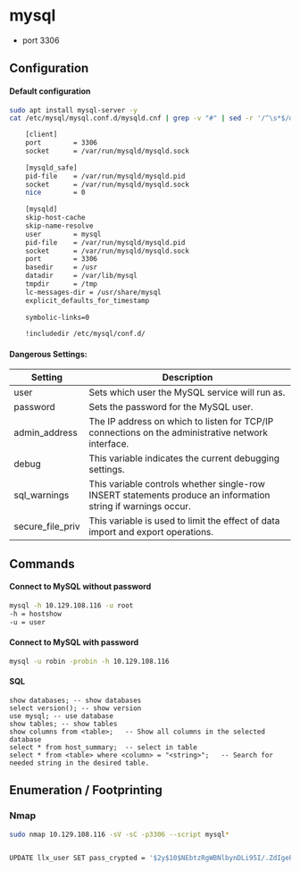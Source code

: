 # mysql
- port 3306

## Configuration
#### Default configuration
```sh
sudo apt install mysql-server -y
cat /etc/mysql/mysql.conf.d/mysqld.cnf | grep -v "#" | sed -r '/^\s*$/d'

    [client]
    port		= 3306
    socket		= /var/run/mysqld/mysqld.sock
    
    [mysqld_safe]
    pid-file	= /var/run/mysqld/mysqld.pid
    socket		= /var/run/mysqld/mysqld.sock
    nice		= 0
    
    [mysqld]
    skip-host-cache
    skip-name-resolve
    user		= mysql
    pid-file	= /var/run/mysqld/mysqld.pid
    socket		= /var/run/mysqld/mysqld.sock
    port		= 3306
    basedir		= /usr
    datadir		= /var/lib/mysql
    tmpdir		= /tmp
    lc-messages-dir	= /usr/share/mysql
    explicit_defaults_for_timestamp
    
    symbolic-links=0
    
    !includedir /etc/mysql/conf.d/
```
#### Dangerous Settings:
| Setting           | Description                                                                                         |
|-------------------|-----------------------------------------------------------------------------------------------------|
| user              | Sets which user the MySQL service will run as.                                                      |
| password          | Sets the password for the MySQL user.                                                               |
| admin_address     | The IP address on which to listen for TCP/IP connections on the administrative network interface.    |
| debug             | This variable indicates the current debugging settings.                                             |
| sql_warnings      | This variable controls whether single-row INSERT statements produce an information string if warnings occur. |
| secure_file_priv  | This variable is used to limit the effect of data import and export operations.                     |


## Commands
#### Connect to MySQL without password
```sh
mysql -h 10.129.108.116 -u root 
-h = hostshow
-u = user
```
#### Connect to MySQL with password
```sh
mysql -u robin -probin -h 10.129.108.116
```
#### SQL 
```
show databases; -- show databases
select version(); -- show version
use mysql; -- use database
show tables; -- show tables         
show columns from <table>;   -- Show all columns in the selected database
select * from host_summary;  -- select in table  
select * from <table> where <column> = "<string>";   -- Search for needed string in the desired table.             
```

## Enumeration / Footprinting
### Nmap
```sh
sudo nmap 10.129.108.116 -sV -sC -p3306 --script mysql*


UPDATE llx_user SET pass_crypted = '$2y$10$NEbtzRgWBNlbynDLi95I/.ZdIgeFXNCW2ycA4WVX2.kIOk4i.TQKy' WHERE login = 'dolibarr';
```